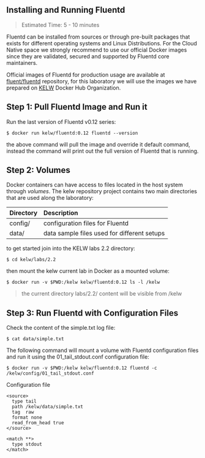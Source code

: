 ## Installing and Running Fluentd

> Estimated Time: 5 - 10 minutes

Fluentd can be installed from sources or through  pre-built packages that exists for different operating systems and Linux Distributions.  For the Cloud Native space we strongly recommend to use our official Docker images since they are validated, secured and supported by Fluentd core maintainers.

Official images of Fluentd for production usage are available at [fluent/fluentd](https://hub.docker.com/r/fluent/fluentd/) repository, for this laboratory we will use the images we have prepared on [KELW](https://hub.docker.com/r/kelw) Docker Hub Organization.

## Step 1: Pull Fluentd Image and Run it

Run the last version of Fluentd v0.12 series:

```
$ docker run kelw/fluentd:0.12 fluentd --version
```

the above command will pull the image and override it default command, instead the command will print out the full version of Fluentd that is running.

## Step 2: Volumes

Docker containers can have access to files located in the host system through _volumes_. The kelw repository project contains two main directories that are used along the laboratory:

| Directory | Description |
| :--- | :--- |
| config/ | configuration files for Fluentd |
| data/ | data sample files used for different setups |

to get started join into the KELW labs 2.2 directory:

```
$ cd kelw/labs/2.2
```

then mount the kelw current lab in Docker as a mounted volume:

```
$ docker run -v $PWD:/kelw kelw/fluentd:0.12 ls -l /kelw
```

> the current directory labs/2.2/ content will be visible from /kelw

## Step 3: Run Fluentd with Configuration Files

Check the content of the simple.txt log file:

```
$ cat data/simple.txt
```

The following command will mount a volume with Fluentd configuration files and run it using the 01\_tail\_stdout.conf configuration file:

```
$ docker run -v $PWD:/kelw kelw/fluentd:0.12 fluentd -c /kelw/config/01_tail_stdout.conf
```

Configuration file

```
<source>
  type tail
  path /kelw/data/simple.txt
  tag  raw
  format none
  read_from_head true
</source>

<match **>
  type stdout
</match>
```



